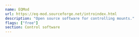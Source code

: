 ```yaml
---
name: EQMod
url: https://eq-mod.sourceforge.net/introindex.html
description: "Open source software for controlling mounts."
flags: ["free"]
section: Control software
---
```

